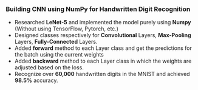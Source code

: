 ### Building CNN using NumPy for Handwritten Digit Recognition

- Researched **LeNet-5** and implemented the model purely using **Numpy** (Without using TensorFlow, Pytorch, etc.)
- Designed classes respectively for **Convolutional** Layers, **Max-Pooling** Layers, **Fully-Connected** Layers.
- Added **forward** method to each Layer class and get the predictions for the batch using the current weights
- Added **backward** method to each Layer class in which the weights are adjusted based on the loss.
- Recognize over **60,000** handwritten digits in the MNIST and achieved **98.5%** accuracy.
